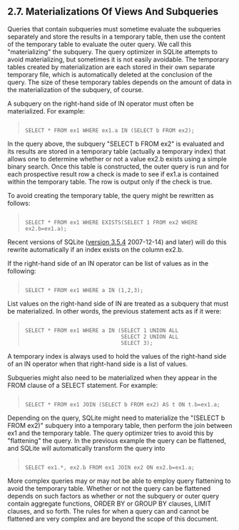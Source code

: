 ## 2\.7\. Materializations Of Views And Subqueries


Queries that contain subqueries must sometime evaluate
the subqueries separately and store the results in a temporary
table, then use the content of the temporary table to evaluate
the outer query.
We call this "materializing" the subquery.
The query optimizer in SQLite attempts to avoid materializing,
but sometimes it is not easily avoidable.
The temporary tables created by materialization are each stored
in their own separate temporary file, which is automatically
deleted at the conclusion of the query.
The size of these temporary tables depends on the amount of
data in the materialization of the subquery, of course.




A subquery on the right\-hand side of IN operator must often
be materialized. For example:




> ```
> 
> SELECT * FROM ex1 WHERE ex1.a IN (SELECT b FROM ex2);
> 
> ```



In the query above, the subquery "SELECT b FROM ex2" is evaluated
and its results are stored in a temporary table (actually a temporary
index) that allows one to determine whether or not a value ex2\.b
exists using a simple binary search. Once this table is constructed,
the outer query is run and for each prospective result row a check
is made to see if ex1\.a is contained within the temporary table.
The row is output only if the check is true.




To avoid creating the temporary table, the query might be rewritten
as follows:




> ```
> 
> SELECT * FROM ex1 WHERE EXISTS(SELECT 1 FROM ex2 WHERE ex2.b=ex1.a);
> 
> ```



Recent versions of SQLite ([version 3\.5\.4](releaselog/3_5_4.html) 2007\-12\-14\) and later)
will do this rewrite automatically
if an index exists on the column ex2\.b.




If the right\-hand side of an IN operator can be list of values
as in the following:




> ```
> 
> SELECT * FROM ex1 WHERE a IN (1,2,3);
> 
> ```



List values on the right\-hand side of IN are treated as a 
subquery that must be materialized. In other words, the
previous statement acts as if it were:




> ```
> 
> SELECT * FROM ex1 WHERE a IN (SELECT 1 UNION ALL
>                               SELECT 2 UNION ALL
>                               SELECT 3);
> 
> ```



A temporary index is always used to hold the values of the
right\-hand side of an IN operator when that right\-hand side
is a list of values.




Subqueries might also need to be materialized when they appear
in the FROM clause of a SELECT statement. For example:




> ```
> 
> SELECT * FROM ex1 JOIN (SELECT b FROM ex2) AS t ON t.b=ex1.a;
> 
> ```



Depending on the query, SQLite might need to materialize the 
"(SELECT b FROM ex2\)" subquery into a temporary table, then
perform the join between ex1 and the temporary table. The
query optimizer tries to avoid this by "flattening" the
query. In the previous example the query can be flattened,
and SQLite will automatically transform the query into




> ```
> 
> SELECT ex1.*, ex2.b FROM ex1 JOIN ex2 ON ex2.b=ex1.a;
> 
> ```



More complex queries may or may not be able to employ query
flattening to avoid the temporary table. Whether or not
the query can be flattened depends on such factors as whether
or not the subquery or outer query contain aggregate functions,
ORDER BY or GROUP BY clauses, LIMIT clauses, and so forth.
The rules for when a query can and cannot be flattened are
very complex and are beyond the scope of this document.




